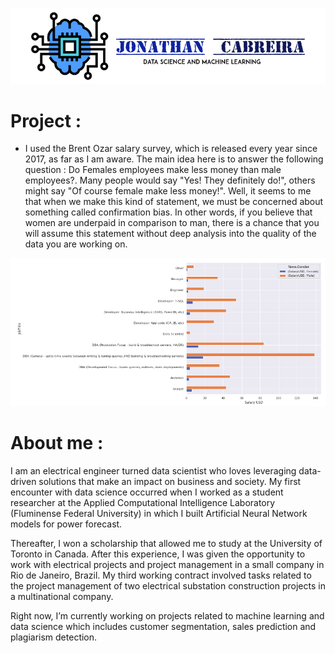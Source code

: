 
![](images/CabreiraLogo.png)



# Project :

 - I used the Brent Ozar salary survey, which is released every year since 2017, as far as I am aware. The main idea here is to answer the following question : Do Females employees make less money than male employees?. Many people would say "Yes! They definitely do!", others might say "Of course female make less money!". Well, it seems to me that when we make this kind of statement, we must be concerned about something called confirmation bias. In other words, if you believe that women are underpaid in comparison to man, there is a chance that you will assume this statement without deep analysis into the quality of the data you are working on.


<p align="center">
  <img  src="images/salary.png">
</p>

 
 # About me :
 
 I am an electrical engineer turned data scientist who loves leveraging data-driven solutions that make an impact on business and society. My first encounter with data science occurred when I worked as a student researcher at the Applied Computational Intelligence Laboratory (Fluminense Federal University) in which I built Artificial Neural Network models for power forecast.

Thereafter, I won a scholarship that allowed me to study at the University of Toronto in Canada. After this experience, I was given the opportunity to work with electrical projects and project management in a small company in Rio de Janeiro, Brazil. My third working contract involved tasks related to the project management of two electrical substation construction projects in a multinational company.

Right now, I’m currently working on projects related to machine learning and data science which includes customer segmentation, sales prediction and plagiarism detection.
 
